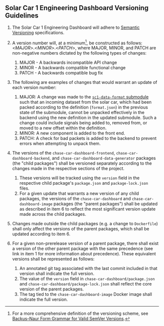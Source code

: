 ## Solar Car 1 Engineering Dashboard Versioning Guidelines

1. The Solar Car 1 Engineering Dashboard will adhere to [Semantic Versioning](https://semver.org/) specifications.

2. A version number will, at a minimum[^1], be constructed as follows: \<_MAJOR_>.\<_MINOR_>.\<_PATCH_>, where MAJOR, MINOR, and
   PATCH are non-negative numbers dictated by the following types of changes:
    1. MAJOR - A backwards incompatible API change
    2. MINOR - A backwards compatible functional change
    3. PATCH - A backwards compatible bug fix

3. The following are examples of changes that would warrant an update of each version number:
    1. MAJOR: A change was made to the [`sc1-data-format` submodule](https://github.com/badgerloop-software/sc1-data-format)
       such that an incoming dataset from the solar car, which had been packed according to the definition
       (`format.json`) in the previous state of the submodule, cannot be unpacked effectively in the backend using the
       new definition in the updated submodule. Such a change could include signals being added to, removed from, or
       moved to a new offset within the definition.
    2. MINOR: A new component is added to the front end.
    3. PATCH: A check for bad packets is added to the backend to prevent errors when attempting to unpack them.

4. The versions of the `chase-car-dashboard-frontend`, `chase-car-dashboard-backend`, and
   `chase-car-dashboard-data-generator` packages (the "child packages") shall be versioned separately according to the
   changes made in the respective sections of the project.
    1. These versions will be tracked using the `version` field in the respective child package's `package.json` and
       `package-lock.json` files.
    2. For a given update that warrants a new version of any child packages, the versions of the `chase-car-dashboard`
       and `chase-car-dashboard-image` packages (the "parent packages") shall be updated as described in item 6 to
       reflect the most significant version update made across the child packages.
    
5. Changes made outside the child packages (e.g. a change to `Dockerfile`) shall only affect the versions of the parent
   packages, which shall be updated according to item 6.

6. For a given non-prerelease version of a parent package, there shall exist a version of the other parent package with
   the same precedence (see link in item 1 for more information about precedence). These equivalent versions shall be
   represented as follows:
    1. An annotated git tag associated with the last commit included in that version shall indicate the full version.
    2. The value of the `version` field in `chase-car-dashboard/package.json` and
       `chase-car-dashboard/package-lock.json` shall reflect the core version of the parent packages.
    3. The tag tied to the `chase-car-dashboard-image` Docker image shall indicate the full version.

[^1]: For a more comprehensive definition of the versioning scheme, see
      [Backus–Naur Form Grammar for Valid SemVer Versions](https://semver.org/#backusnaur-form-grammar-for-valid-semver-versions).

